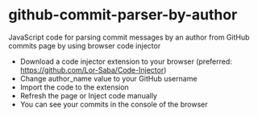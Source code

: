 # github-commit-parser-by-author
JavaScript code for parsing commit messages by an author from GitHub commits page by using browser code injector


 - Download a code injector extension to your browser (preferred: https://github.com/Lor-Saba/Code-Injector)
 - Change author_name value to your GitHub username
 - Import the code to the extension
 - Refresh the page or Inject code manually
 - You can see your commits in the console of the browser